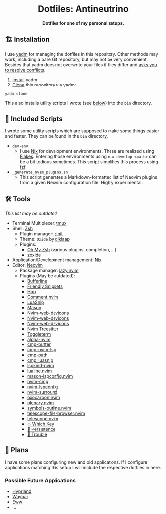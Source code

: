 <h1 align="center">
  Dotfiles: Antineutrino
</h1>

<h4 align="center">Dotfiles for one of my personal setups.</h4>

## 🏗️ Installation
I use [yadm](https://github.com/TheLocehiliosan/yadm) for managing the dotfiles in this repository. Other methods may work, including a bare Git repository, but may not be very convenient. Besides that yadm does not overwrite your files if they differ and [asks you to resolve conflicts](https://yadm.io/docs/getting_started).

1. [Install](https://yadm.io/docs/install) yadm
2. [Clone](https://yadm.io/docs/getting_started) this repository via yadm:
```sh
yadm clone
```

This also installs utility scripts I wrote (see [below](#-included-scripts)) into the `bin` directory.

## 📜 Included Scripts
I wrote some utility scripts which are supposed to make some things easier and faster. They can be found in the `bin` directory.

- `dev-env`
  - I use [Nix](https://nixos.org/) for development environments. These are realized using [Flakes](https://nixos.wiki/wiki/Flakes). Entering those environments using `nix develop <path>` can be a bit tedious sometimes. This script simplifies this process using [fzf](https://github.com/junegunn/fzf).
- `_generate_nvim_plugins.sh`
  - This script generates a Markdown-formatted list of Neovim plugins from a given Neovim configuration file. Highly experimental.

## 🛠️ Tools
*This list may be outdated*

- Terminal Multiplexer: [tmux](https://github.com/tmux/tmux/wiki)
- Shell: [Zsh](https://www.zsh.org/)
  - Plugin manager: [zinit](https://github.com/zdharma-continuum/zinit)
  - Theme: `Oxide` by [dikiaap](https://github.com/dikiaap/dotfiles/blob/master/.oh-my-zsh/themes/oxide.zsh-theme)
  - Plugins:
    - [Oh My Zsh](https://ohmyz.sh/) (various plugins, completion, ...)
    - [zoxide](https://github.com/ajeetdsouza/zoxide)
- Application/Development management: [Nix](https://nixos.org/)
- Editor: [Neovim](https://neovim.io/)
  - Package manager: [lazy.nvim](https://github.com/folke/lazy.nvim)
  - Plugins (May be outdated):
    - [Bufferline](https://github.com/akinsho/bufferline.nvim)
    - [Friendly Snippets](https://github.com/rafamadriz/friendly-snippets)
    - [Hop](https://github.com/phaazon/hop.nvim)
    - [Comment.nvim](https://github.com/numToStr/Comment.nvim)
    - [LuaSnip](https://github.com/L3MON4D3/LuaSnip)
    - [Mason](https://github.com/williamboman/mason.nvim)
    - [Nvim-web-devicons](https://github.com/nvim-tree/nvim-web-devicons)
    - [Nvim-web-devicons](https://github.com/nvim-tree/nvim-web-devicons)
    - [Nvim-web-devicons](https://github.com/nvim-tree/nvim-web-devicons)
    - [Nvim Treesitter](https://github.com/nvim-treesitter/nvim-treesitter)
    - [Toggleterm](https://github.com/akinsho/toggleterm.nvim)
    - [alpha-nvim](https://github.com/goolord/alpha-nvim)
    - [cmp-buffer](https://github.com/hrsh7th/cmp-buffer)
    - [cmp-nvim-lsp](https://github.com/hrsh7th/cmp-nvim-lsp)
    - [cmp-path](https://github.com/hrsh7th/cmp-path)
    - [cmp_luasnip](https://github.com/saadparwaiz1/cmp_luasnip)
    - [lspkind-nvim](https://github.com/onsails/lspkind.nvim)
    - [lualine.nvim](https://github.com/nvim-lualine/lualine.nvim)
    - [mason-lspconfig.nvim](https://github.com/williamboman/mason-lspconfig.nvim)
    - [nvim-cmp](https://github.com/hrsh7th/nvim-cmp)
    - [nvim-lspconfig](https://github.com/neovim/nvim-lspconfig)
    - [nvim-surround](https://github.com/kylechui/nvim-surround)
    - [oxocarbon.nvim](https://github.com/nyoom-engineering/oxocarbon.nvim)
    - [plenary.nvim](https://github.com/nvim-lua/plenary.nvim)
    - [symbols-outline.nvim](https://github.com/simrat39/symbols-outline.nvim)
    - [telescope-file-browser.nvim](https://github.com/nvim-telescope/telescope-file-browser.nvim)
    - [telescope.nvim](https://github.com/nvim-telescope/telescope.nvim)
    - [💥 Which Key](https://github.com/folke/which-key.nvim)
    - [💾 Persistence](https://github.com/folke/persistence.nvim)
    - [🚦 Trouble](https://github.com/folke/trouble.nvim)

## 🔭 Plans
I have some plans configuring new and old applications. If I configure applications matching this setup I will include the respective dotfiles in here.

### Possible Future Applications
- [Hyprland](https://hyprland.org/)
- [Waybar](https://github.com/Alexays/Waybar)
- [Eww](https://github.com/elkowar/eww)
- ...
